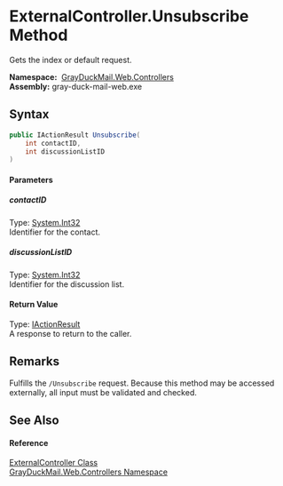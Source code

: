 ExternalController.Unsubscribe Method
=====================================
Gets the index or default request.

  **Namespace:**  [GrayDuckMail.Web.Controllers][1]  
  **Assembly:** gray-duck-mail-web.exe

Syntax
------

```csharp
public IActionResult Unsubscribe(
	int contactID,
	int discussionListID
)
```

#### Parameters

##### *contactID*
Type: [System.Int32][2]  
 Identifier for the contact.

##### *discussionListID*
Type: [System.Int32][2]  
 Identifier for the discussion list.

#### Return Value
Type: [IActionResult][3]  
 A response to return to the caller. 

Remarks
-------
 Fulfills the `/Unsubscribe` request. Because this method may be accessed externally, all input must be validated and checked. 

See Also
--------

#### Reference
[ExternalController Class][4]  
[GrayDuckMail.Web.Controllers Namespace][1]  

[1]: ../README.md
[2]: https://docs.microsoft.com/dotnet/api/system.int32
[3]: https://docs.microsoft.com/dotnet/api/microsoft.aspnetcore.mvc.iactionresult
[4]: README.md